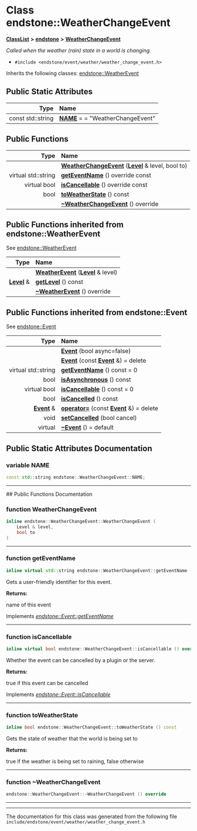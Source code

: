 

# Class endstone::WeatherChangeEvent



[**ClassList**](annotated.md) **>** [**endstone**](namespaceendstone.md) **>** [**WeatherChangeEvent**](classendstone_1_1WeatherChangeEvent.md)



_Called when the weather (rain) state in a world is changing._ 

* `#include <endstone/event/weather/weather_change_event.h>`



Inherits the following classes: [endstone::WeatherEvent](classendstone_1_1WeatherEvent.md)
































## Public Static Attributes

| Type | Name |
| ---: | :--- |
|  const std::string | [**NAME**](#variable-name)   = = "WeatherChangeEvent"<br> |










































## Public Functions

| Type | Name |
| ---: | :--- |
|   | [**WeatherChangeEvent**](#function-weatherchangeevent) ([**Level**](classendstone_1_1Level.md) & level, bool to) <br> |
| virtual std::string | [**getEventName**](#function-geteventname) () override const<br> |
| virtual bool | [**isCancellable**](#function-iscancellable) () override const<br> |
|  bool | [**toWeatherState**](#function-toweatherstate) () const<br> |
|   | [**~WeatherChangeEvent**](#function-weatherchangeevent) () override<br> |


## Public Functions inherited from endstone::WeatherEvent

See [endstone::WeatherEvent](classendstone_1_1WeatherEvent.md)

| Type | Name |
| ---: | :--- |
|   | [**WeatherEvent**](classendstone_1_1WeatherEvent.md#function-weatherevent) ([**Level**](classendstone_1_1Level.md) & level) <br> |
|  [**Level**](classendstone_1_1Level.md) & | [**getLevel**](classendstone_1_1WeatherEvent.md#function-getlevel) () const<br> |
|   | [**~WeatherEvent**](classendstone_1_1WeatherEvent.md#function-weatherevent) () override<br> |


## Public Functions inherited from endstone::Event

See [endstone::Event](classendstone_1_1Event.md)

| Type | Name |
| ---: | :--- |
|   | [**Event**](classendstone_1_1Event.md#function-event-12) (bool async=false) <br> |
|   | [**Event**](classendstone_1_1Event.md#function-event-22) (const [**Event**](classendstone_1_1Event.md) &) = delete<br> |
| virtual std::string | [**getEventName**](classendstone_1_1Event.md#function-geteventname) () const = 0<br> |
|  bool | [**isAsynchronous**](classendstone_1_1Event.md#function-isasynchronous) () const<br> |
| virtual bool | [**isCancellable**](classendstone_1_1Event.md#function-iscancellable) () const = 0<br> |
|  bool | [**isCancelled**](classendstone_1_1Event.md#function-iscancelled) () const<br> |
|  [**Event**](classendstone_1_1Event.md) & | [**operator=**](classendstone_1_1Event.md#function-operator) (const [**Event**](classendstone_1_1Event.md) &) = delete<br> |
|  void | [**setCancelled**](classendstone_1_1Event.md#function-setcancelled) (bool cancel) <br> |
| virtual  | [**~Event**](classendstone_1_1Event.md#function-event) () = default<br> |
















































































## Public Static Attributes Documentation




### variable NAME 

```C++
const std::string endstone::WeatherChangeEvent::NAME;
```




<hr>
## Public Functions Documentation




### function WeatherChangeEvent 

```C++
inline endstone::WeatherChangeEvent::WeatherChangeEvent (
    Level & level,
    bool to
) 
```




<hr>



### function getEventName 

```C++
inline virtual std::string endstone::WeatherChangeEvent::getEventName () override const
```



Gets a user-friendly identifier for this event.




**Returns:**

name of this event 





        
Implements [*endstone::Event::getEventName*](classendstone_1_1Event.md#function-geteventname)


<hr>



### function isCancellable 

```C++
inline virtual bool endstone::WeatherChangeEvent::isCancellable () override const
```



Whether the event can be cancelled by a plugin or the server.




**Returns:**

true if this event can be cancelled 





        
Implements [*endstone::Event::isCancellable*](classendstone_1_1Event.md#function-iscancellable)


<hr>



### function toWeatherState 

```C++
inline bool endstone::WeatherChangeEvent::toWeatherState () const
```



Gets the state of weather that the world is being set to




**Returns:**

true if the weather is being set to raining, false otherwise 





        

<hr>



### function ~WeatherChangeEvent 

```C++
endstone::WeatherChangeEvent::~WeatherChangeEvent () override
```




<hr>

------------------------------
The documentation for this class was generated from the following file `include/endstone/event/weather/weather_change_event.h`

